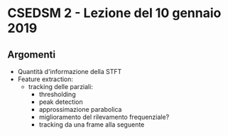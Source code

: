 # CSEDSM 2 - Lezione del 10 gennaio 2019

## Argomenti

* Quantità d'informazione della STFT
* Feature extraction:
  * tracking delle parziali:
    * thresholding
    * peak detection
    * approssimazione parabolica
    * miglioramento del rilevamento frequenziale?
    * tracking da una frame alla seguente
